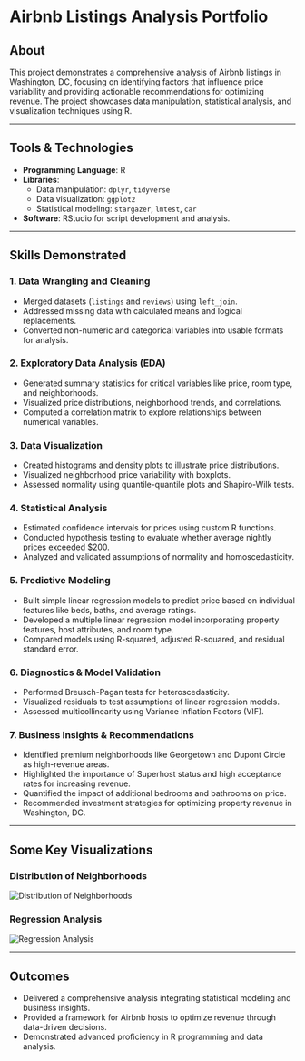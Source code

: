 # Airbnb Listings Analysis Portfolio

## About
This project demonstrates a comprehensive analysis of Airbnb listings in Washington, DC, focusing on identifying factors that influence price variability and providing actionable recommendations for optimizing revenue. The project showcases data manipulation, statistical analysis, and visualization techniques using R.

---

## Tools & Technologies
- **Programming Language**: R
- **Libraries**:
  - Data manipulation: `dplyr`, `tidyverse`
  - Data visualization: `ggplot2`
  - Statistical modeling: `stargazer`, `lmtest`, `car`
- **Software**: RStudio for script development and analysis.

---

## Skills Demonstrated
### **1. Data Wrangling and Cleaning**
- Merged datasets (`listings` and `reviews`) using `left_join`.
- Addressed missing data with calculated means and logical replacements.
- Converted non-numeric and categorical variables into usable formats for analysis.

### **2. Exploratory Data Analysis (EDA)**
- Generated summary statistics for critical variables like price, room type, and neighborhoods.
- Visualized price distributions, neighborhood trends, and correlations.
- Computed a correlation matrix to explore relationships between numerical variables.

### **3. Data Visualization**
- Created histograms and density plots to illustrate price distributions.
- Visualized neighborhood price variability with boxplots.
- Assessed normality using quantile-quantile plots and Shapiro-Wilk tests.

### **4. Statistical Analysis**
- Estimated confidence intervals for prices using custom R functions.
- Conducted hypothesis testing to evaluate whether average nightly prices exceeded $200.
- Analyzed and validated assumptions of normality and homoscedasticity.

### **5. Predictive Modeling**
- Built simple linear regression models to predict price based on individual features like beds, baths, and average ratings.
- Developed a multiple linear regression model incorporating property features, host attributes, and room type.
- Compared models using R-squared, adjusted R-squared, and residual standard error.

### **6. Diagnostics & Model Validation**
- Performed Breusch-Pagan tests for heteroscedasticity.
- Visualized residuals to test assumptions of linear regression models.
- Assessed multicollinearity using Variance Inflation Factors (VIF).

### **7. Business Insights & Recommendations**
- Identified premium neighborhoods like Georgetown and Dupont Circle as high-revenue areas.
- Highlighted the importance of Superhost status and high acceptance rates for increasing revenue.
- Quantified the impact of additional bedrooms and bathrooms on price.
- Recommended investment strategies for optimizing property revenue in Washington, DC.

---
## Some Key Visualizations

### Distribution of Neighborhoods
![Distribution of Neighborhoods](images/DistributionNeighborhoods.png)

### Regression Analysis
![Regression Analysis](images/RegAnalysis.png)

---
## Outcomes
- Delivered a comprehensive analysis integrating statistical modeling and business insights.
- Provided a framework for Airbnb hosts to optimize revenue through data-driven decisions.
- Demonstrated advanced proficiency in R programming and data analysis.


